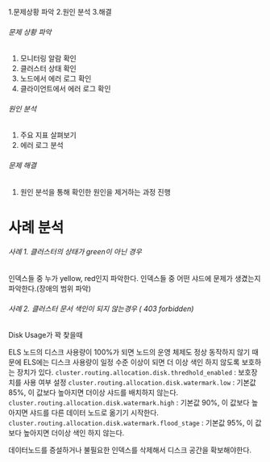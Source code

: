 1.문제상황 파악
2.원인 분석
3.해결


###### 문제 상황 파악
1. 모니터링 알람 확인
2. 클러스터 상태 확인
3. 노드에서 에러 로그 확인
4. 클라이언트에서 에러 로그 확인

###### 원인 분석
1. 주요 지표 살펴보기
2. 에러 로그 분석

###### 문제 해결
1. 원인 분석을 통해 확인한 원인을 제거하는 과정 진행


# 사례 분석

###### 사례 1. 클러스터의 상태가 green이 아닌 경우

인덱스들 중 누가 yellow, red인지 파악한다.
인덱스들 중 어떤 샤드에 문제가 생겼는지 파악한다.(장애의 범위 파악)


###### 사례 2. 클러스터 문서 색인이 되지 않는경우 ( 403 forbidden)

Disk Usage가 꽉 찾을때

ELS 노드의 디스크 사용량이 100%가 되면 노드의 운영 체제도 정상 동작하지 않기 때문에 ELS에는 디스크 사용량이 일정 수준 이상이 되면 더 이상 색인 하지 않도록 보호하는 장치가 있다.
`cluster.routing.allocation.disk.thredhold_enabled` : 보호장치를 사용 여부 설정
`cluster.routing.allocation.disk.watermark.low` : 기본값 85%, 이 값보다 높아지면 더이상 샤드를 배치하지 않는다.
`cluster.routing.allocation.disk.watermark.high` : 기본값 90%, 이 값보다 높아지면 샤드를 다른 데이터 노드로 옮기기 시작한다.
`cluster.routing.allocation.disk.watermark.flood_stage` : 기본값 95%, 이 값보다 높아지면 더이상 색인 하지 않는다.

데이터노드를 증설하거나 불필요한 인덱스를 삭제해서 디스크 공간을 확보해야한다.

